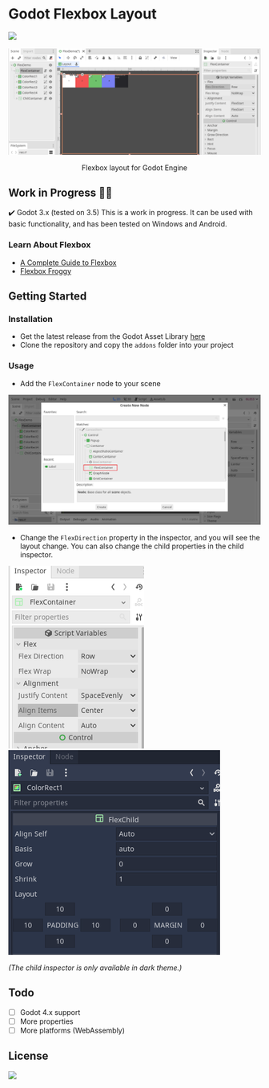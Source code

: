 # Godot Flexbox Layout
![](https://img.shields.io/badge/yoga-%E2%9A%A1-green)

<p align="center">
    <img src="./docs/flex-container.gif" alt="flex-container-demo"/>
</p>

<p align="center">
    Flexbox layout for Godot Engine
</p>

## Work in Progress 🧑‍💻
✔️ Godot 3.x (tested on 3.5)
This is a work in progress. It can be used with basic functionality, and has been tested on Windows and Android.

### Learn About Flexbox
- [A Complete Guide to Flexbox](https://css-tricks.com/snippets/css/a-guide-to-flexbox/)
- [Flexbox Froggy](https://flexboxfroggy.com/)

## Getting Started
### Installation
- Get the latest release from the Godot Asset Library [here](https://godotengine.org/asset-library/asset/1648)
- Clone the repository and copy the `addons` folder into your project

### Usage
- Add the `FlexContainer` node to your scene
<p align="center">
    <img src="./docs/add-flex-container.png" alt="flex-container-demo"/>
</p>

- Change the `FlexDirection` property in the inspector, and you will see the layout change. You can also change the child properties in the child inspector.

![inspector](./docs/flex-container-property.png)![inspector](./docs/flex-child-property.png)

*(The child inspector is only available in dark theme.)*

## Todo
- [ ] Godot 4.x support
- [ ] More properties
- [ ] More platforms (WebAssembly)

## License
![](https://img.shields.io/badge/license-MIT-green)
